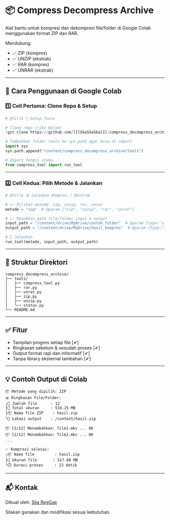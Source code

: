# 📦 Compress Decompress Archive

Alat bantu untuk kompresi dan dekompresi file/folder di Google Colab menggunakan format ZIP dan RAR.

Mendukung:
- ✅ ZIP (kompres)
- ✅ UNZIP (ekstrak)
- ✅ RAR (kompres)
- ✅ UNRAR (ekstrak)

---

## 🚀 Cara Penggunaan di Google Colab

### 1️⃣ Cell Pertama: Clone Repo & Setup

```python
# @title 🔧 Setup Tools

# Clone repo (jika belum)
!git clone https://github.com/lIlSkaSkaSkalIl/compress_decompress_archive.git || echo "Repo sudah ada"

# Tambahkan folder tools ke sys.path agar bisa di-import
import sys
sys.path.append("/content/compress_decompress_archive/tools")

# Import fungsi utama
from compress_tool import run_tool
```

---

### 2️⃣ Cell Kedua: Pilih Metode & Jalankan

```python
# @title ⚙️ Jalankan Kompres / Ekstrak

# 👉 Pilihan metode: zip, unzip, rar, unrar
metode = "zip"  # @param ["zip", "unzip", "rar", "unrar"]

# 👉 Masukkan path file/folder input & output
input_path = "/content/drive/MyDrive/contoh_folder"  # @param {type:"string"}
output_path = "/content/drive/MyDrive/hasil_kompres"  # @param {type:"string"}

# 🚀 Jalankan
run_tool(metode, input_path, output_path)
```

---

## 📂 Struktur Direktori

```
compress_decompress_archive/
├── tools/
│   ├── compress_tool.py
│   ├── rar.py
│   ├── unrar.py
│   ├── zip.py
│   ├── unzip.py
│   └── status.py
└── README.md
```

---

## ✅ Fitur

- Tampilan progres setiap file [✔]
- Ringkasan sebelum & sesudah proses [✔]
- Output format rapi dan informatif [✔]
- Tanpa library eksternal tambahan [✔]

---

## 💡 Contoh Output di Colab

```
📦 Metode yang dipilih: ZIP
📊 Ringkasan File/Folder:
╭📁 Jumlah file      : 12
├💾 Total ukuran     : 534.25 MB
├📦 Nama file ZIP    : hasil.zip
╰🎯 Lokasi output    : /content/hasil.zip

📦 [1/12] Menambahkan: file1.mkv ... OK
📦 [2/12] Menambahkan: file2.mkv ... OK
...

✅ Kompresi selesai:
╭📦 Nama file         : hasil.zip
├📏 Ukuran file       : 517.88 MB
╰⏱️ Durasi proses     : 13 detik
```

---

## 📬 Kontak

Dibuat oleh: [Ska RegGae](https://github.com/lIlSkaSkaSkalIl)

Silakan gunakan dan modifikasi sesuai kebutuhan.
